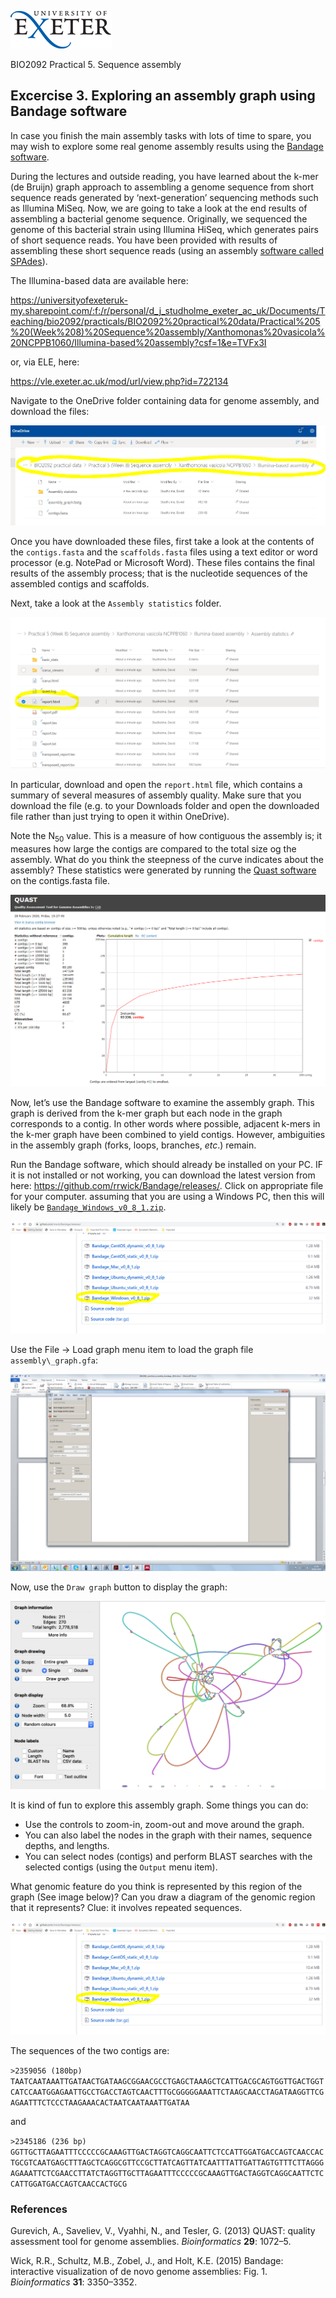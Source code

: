 ![](./media/image1.gif)

BIO2092 Practical 5. Sequence assembly

## Excercise 3. Exploring an assembly graph using Bandage software

In case you finish the main assembly tasks with lots of time to spare,
you may wish to explore some real genome assembly results using the
[Bandage software](https://doi.org/10.1093/bioinformatics/btv383).

During the lectures and outside reading, you have learned about the
k-mer (de Bruijn) graph approach to assembling a genome sequence from
short sequence reads generated by ‘next-generation’ sequencing methods
such as Illumina MiSeq. Now, we are going to take a look at the end
results of assembling a bacterial genome sequence. 
Originally, we sequenced the genome of this bacterial strain using Illumina HiSeq,
which generates pairs of short sequence reads. You have been provided with results of
assembling these short sequence reads (using an assembly [software called SPAdes](https://doi.org/10.1089/cmb.2013.0084)).


The Illumina-based data are available here:

https://universityofexeteruk-my.sharepoint.com/:f:/r/personal/d_j_studholme_exeter_ac_uk/Documents/Teaching/bio2092/practicals/BIO2092%20practical%20data/Practical%205%20(Week%208)%20Sequence%20assembly/Xanthomonas%20vasicola%20NCPPB1060/Illumina-based%20assembly?csf=1&e=TVFx3I

or, via ELE, here:

https://vle.exeter.ac.uk/mod/url/view.php?id=722134

Navigate to the OneDrive folder containing data for genome assembly, and download the files:

![](./media/image3.png)

Once you have downloaded these files, first take a look at the contents
of the `contigs.fasta` and the `scaffolds.fasta` files using a text editor or word processor (e.g. NotePad or Microsoft Word).
These files contains the final results of the assembly process; that is the nucleotide sequences of the assembled
contigs and scaffolds. 


Next, take a look at the `Assembly statistics` folder. 

![](./media/assembly-statistics.png)

In particular,
download and open  the `report.html` file, which contains a summary of several measures
of assembly quality. Make sure that you download the file (e.g. to your Downloads folder
and open the downloaded file rather than just trying to open it within OneDrive).

Note the N<sub>50</sub> value. This is a measure of how contiguous the assembly is;
it measures how large the contigs are compared to the total size og the assembly.
What do you think the steepness of the curve indicates about the assembly? These statistics
were generated by running the [Quast software](https://doi.org/10.1093/bioinformatics/btt086)
on the contigs.fasta file.

![](./media/quast.png)

Now, let’s use the Bandage software to examine the assembly graph. This
graph is derived from the k-mer graph but each node in the graph
corresponds to a contig. In other words where possible, adjacent k-mers
in the k-mer graph have been combined to yield contigs. However,
ambiguities in the assembly graph (forks, loops, branches, *etc*.)
remain.

Run the Bandage software, which should already be installed on your PC.
IF it is not installed or not working, you can download the latest version
from here: https://github.com/rrwick/Bandage/releases/. Click on appropriate
file for your computer. assuming that you are using a Windows PC, then this will
likely be [```Bandage_Windows_v0_8_1.zip```](https://github.com/rrwick/Bandage/releases/download/v0.8.1/Bandage_Windows_v0_8_1.zip). 

![](./media/bandage0.png)


Use the File -&gt; Load graph menu item to load the graph file
`assembly\_graph.gfa`:

![](./media/image4.png)

Now, use the `Draw graph` button to display the graph:

![](./media/image.5.png)

It is kind of fun to explore this assembly graph. Some things you can do:
* Use the controls to zoom-in, zoom-out and move around the graph.
* You can also label the nodes in the graph with their names, sequence depths, and lengths.
* You can select nodes (contigs) and perform BLAST searches with the selected contigs (using the `Output` menu item).

What genomic feature do you think is represented by this region of the graph (See image below)?
Can you draw a diagram of the genomic region that it represents? Clue: it involves
repeated sequences.

![](./media/bandage1.png)

The sequences of the two contigs are:

`>2359056 (180bp) TAATCAATAAATTGATAACTGATAAGCGGAACGCCTGAGCTAAAGCTCATTGACGCAGTGGTTGACTGGTCATCCAATGGAGAATTGCCTGACCTAGTCAACTTTGCGGGGGAAATTCTAAGCAACCTAGATAAGGTTCGAGAATTTCTCCCTAAGAAACACTAATCAATAAATTGATAA`

and

`>2345186 (236 bp)
GGTTGCTTAGAATTTCCCCCGCAAAGTTGACTAGGTCAGGCAATTCTCCATTGGATGACCAGTCAACCACTGCGTCAATGAGCTTTAGCTCAGGCGTTCCGCTTATCAGTTATCAATTTATTGATTAGTGTTTCTTAGGGAGAAATTCTCGAACCTTATCTAGGTTGCTTAGAATTTCCCCCGCAAAGTTGACTAGGTCAGGCAATTCTCCATTGGATGACCAGTCAACCACTGCG`


### References

Gurevich, A., Saveliev, V., Vyahhi, N., and Tesler, G. (2013) QUAST:
quality assessment tool for genome assemblies. *Bioinformatics* **29**:
1072–5.

Wick, R.R., Schultz, M.B., Zobel, J., and Holt, K.E. (2015) Bandage:
interactive visualization of de novo genome assemblies: Fig. 1.
*Bioinformatics* **31**: 3350–3352.
